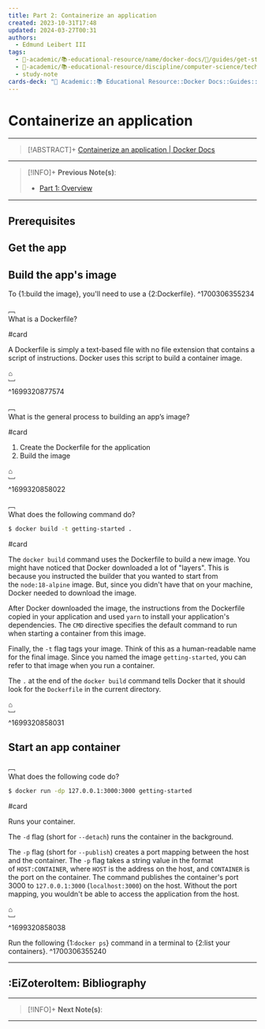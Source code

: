 ```yaml
---
title: Part 2꞉ Containerize an application
created: 2023-10-31T17:48
updated: 2024-03-27T00:31
authors:
  - Edmund Leibert III
tags:
  - 🔴-academic/📚-educational-resource/name/docker-docs/🔖/guides/get-started/part-2-containerize-an-application
  - 🔴-academic/📚-educational-resource/discipline/computer-science/technology/docker
  - study-note
cards-deck: "🔴 Academic::📚 Educational Resource::Docker Docs::Guides::Get started::Part 2: Containerize an application"
---
```


# Containerize an application

---

> [!ABSTRACT]+
> [Containerize an application | Docker Docs](https://docs.docker.com/get-started/02_our_app/)

---

> [!INFO]+ 
> **Previous Note(s)**:
> - [Part 1꞉ Overview](the-vault/src/🔴%20Academic/📚%20Educational%20resource/Docker%20Docs/Guides/Get%20started/Part%201꞉%20Overview.md)

---

## Prerequisites

## Get the app

## Build the app's image

To {1:build the image}, you'll need to use a {2:Dockerfile}. 
^1700306355234

﹇<br>
What is a Dockerfile?

#card 

A Dockerfile is simply a text-based file with no file extension that contains a script of instructions. Docker uses this script to build a container image.

⌂
<br>﹈<br>^1699320877574

﹇<br>
What is the general process to building an app’s image?

#card 

1. Create the Dockerfile for the application
2. Build the image

⌂
<br>﹈<br>^1699320858022

﹇<br>
What does the following command do?

```bash
$ docker build -t getting-started .
```

#card 

The `docker build` command uses the Dockerfile to build a new image. You might have noticed that Docker downloaded a lot of "layers". This is because you instructed the builder that you wanted to start from the `node:18-alpine` image. But, since you didn't have that on your machine, Docker needed to download the image.

After Docker downloaded the image, the instructions from the Dockerfile copied in your application and used `yarn` to install your application's dependencies. The `CMD` directive specifies the default command to run when starting a container from this image.

Finally, the `-t` flag tags your image. Think of this as a human-readable name for the final image. Since you named the image `getting-started`, you can refer to that image when you run a container.

The `.` at the end of the `docker build` command tells Docker that it should look for the `Dockerfile` in the current directory.

⌂
<br>﹈<br>^1699320858031

## Start an app container

﹇<br>
What does the following code do?

```bash
$ docker run -dp 127.0.0.1:3000:3000 getting-started
```

#card 

Runs your container.

The `-d` flag (short for `--detach`) runs the container in the background. 

The `-p` flag (short for `--publish`) creates a port mapping between the host and the container. The `-p` flag takes a string value in the format of `HOST:CONTAINER`, where `HOST` is the address on the host, and `CONTAINER` is the port on the container. The command publishes the container's port 3000 to `127.0.0.1:3000` (`localhost:3000`) on the host. Without the port mapping, you wouldn't be able to access the application from the host.

⌂
<br>﹈<br>^1699320858038

Run the following {1:`docker ps`} command in a terminal to {2:list your containers}.
^1700306355240

---

## :EiZoteroItem: Bibliography

---

> [!INFO]+ 
> **Next Note(s)**:
> 

---
